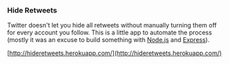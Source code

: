### Hide Retweets

Twitter doesn't let you hide all retweets without manually turning them off for every account you follow. This is a little app to automate the process (mostly it was an excuse to build something with [Node.js](http://nodejs.org/) and [Express](http://expressjs.com/)).

[http://hideretweets.herokuapp.com/](http://hideretweets.herokuapp.com/)